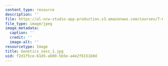 ```yaml
---
content_type: resource
description: ''
file: https://ol-ocw-studio-app-production.s3.amazonaws.com/courses/7-01sc-fundamentals-of-biology-fall-2011/f2d1f5ce61d5ab005b5ea4e2f6151b8d_Genetics_sess_1.jpg
file_type: image/jpeg
image_metadata:
  caption: ''
  credit: ''
  image-alt: ''
resourcetype: Image
title: Genetics_sess_1.jpg
uid: f2d1f5ce-61d5-ab00-5b5e-a4e2f6151b8d
---
```

